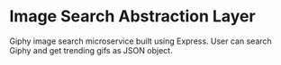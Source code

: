 # Image Search Abstraction Layer

Giphy image search microservice built using Express. User can search Giphy and get trending gifs as JSON object. 